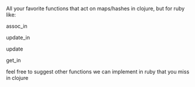 All your favorite functions that act on maps/hashes in clojure, but for ruby
like:

assoc_in

update_in

update

get_in

feel free to suggest other functions we can implement in ruby that you miss in clojure
